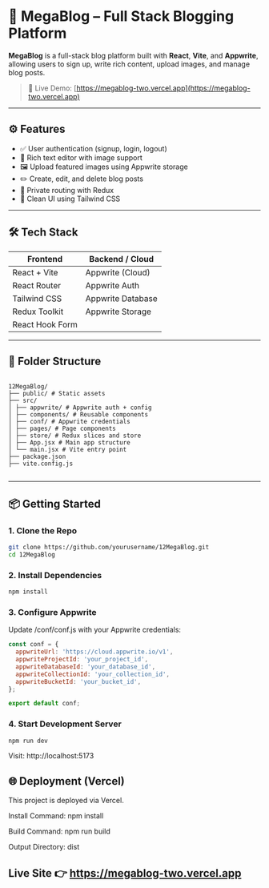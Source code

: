 # 📰 MegaBlog – Full Stack Blogging Platform

**MegaBlog** is a full-stack blog platform built with **React**, **Vite**, and **Appwrite**, allowing users to sign up, write rich content, upload images, and manage blog posts.

> 🚀 Live Demo: [https://megablog-two.vercel.app](https://megablog-two.vercel.app)

---



## ⚙️ Features

- ✅ User authentication (signup, login, logout)
- 📝 Rich text editor with image support
- 🖼️ Upload featured images using Appwrite storage
- ✏️ Create, edit, and delete blog posts
- 🔐 Private routing with Redux
- 🎨 Clean UI using Tailwind CSS

---

## 🛠️ Tech Stack

| Frontend       | Backend / Cloud       |
|----------------|------------------------|
| React + Vite   | Appwrite (Cloud)       |
| React Router   | Appwrite Auth          |
| Tailwind CSS   | Appwrite Database      |
| Redux Toolkit  | Appwrite Storage       |
| React Hook Form|                        |

---

## 📁 Folder Structure
``` 

12MegaBlog/
├── public/ # Static assets
├── src/
│ ├── appwrite/ # Appwrite auth + config
│ ├── components/ # Reusable components
│ ├── conf/ # Appwrite credentials
│ ├── pages/ # Page components
│ ├── store/ # Redux slices and store
│ ├── App.jsx # Main app structure
│ └── main.jsx # Vite entry point
├── package.json
├── vite.config.js


```

---

## 📦 Getting Started

### 1. Clone the Repo

```bash
git clone https://github.com/yourusername/12MegaBlog.git
cd 12MegaBlog
```
### 2. Install Dependencies
```bash
npm install
```

### 3. Configure Appwrite
Update /conf/conf.js with your Appwrite credentials:
```javascript
const conf = {
  appwriteUrl: 'https://cloud.appwrite.io/v1',
  appwriteProjectId: 'your_project_id',
  appwriteDatabaseId: 'your_database_id',
  appwriteCollectionId: 'your_collection_id',
  appwriteBucketId: 'your_bucket_id',
};

export default conf;
```

### 4. Start Development Server
```bash
npm run dev
```
Visit: http://localhost:5173

## 🌐 Deployment (Vercel)

This project is deployed via Vercel.

Install Command: npm install

Build Command: npm run build

Output Directory: dist

Live Site 👉 https://megablog-two.vercel.app
---


